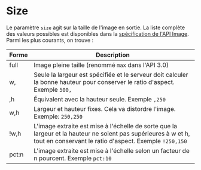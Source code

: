 # Size

<script src="../../viewer.js"></script>
<script src="../../extras.js"></script>

Le paramètre `size` agit sur la taille de l'image en sortie. La liste complète des valeurs possibles est disponibles dans la [spécification de l'API Image](https://iiif.io/api/image/2.1/#size). Parmi les plus courants, on trouve :

| Forme | Description |
| -- | -- |
| full | Image pleine taille (renommé `max` dans l'API 3.0) |
| w, | Seule la largeur est spécifiée et le serveur doit calculer la bonne hauteur pour conserver le ratio d'aspect. Exemple `500,`|
| ,h | Équivalent avec la hauteur seule. Exemple `,250`|
| w,h | Largeur et hauteur fixes. Cela va distordre l'image. Exemple: `250,250` |
| !w,h | L'image extraite est mise à l'échelle de sorte que la largeur et la hauteur ne soient pas supérieures à w et h, tout en conservant le ratio d'aspect. Exemple `!250,150`  |
| pct:n | L'image extraite est mise à l'échelle selon un facteur de n pourcent. Exemple `pct:10` |

<div id="image_api_demo2">
</div>
<script>
   addViewer({
        div: 'image_api_demo2',
        images: [
            'https://ids.lib.harvard.edu/ids/iiif/25286607'
            ],
        sizes: [
            '500,',
            '250,',
            ',250',
            'full',
            'max',
            '250,250',
            '!250,150',
            'pct:10'
        ],
        regions: [
            'full',
            'square',
            '1000,100,3000,2000',
            '2000,3000,2000,2000',
        ],
        highlight: [
            'size'
        ]
   });
</script>  
